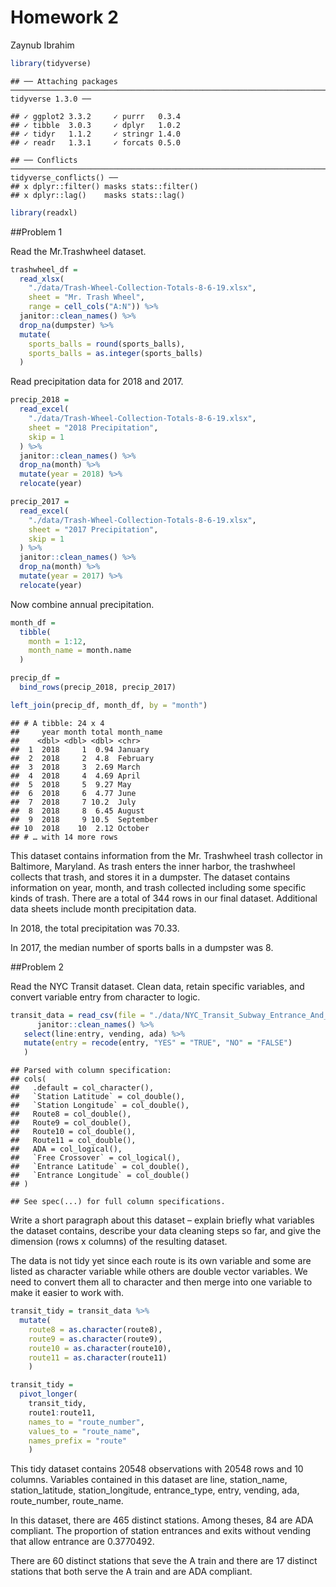 Homework 2
================
Zaynub Ibrahim

``` r
library(tidyverse)
```

    ## ── Attaching packages ───────────────────────────────────────────────────────────────────────────── tidyverse 1.3.0 ──

    ## ✓ ggplot2 3.3.2     ✓ purrr   0.3.4
    ## ✓ tibble  3.0.3     ✓ dplyr   1.0.2
    ## ✓ tidyr   1.1.2     ✓ stringr 1.4.0
    ## ✓ readr   1.3.1     ✓ forcats 0.5.0

    ## ── Conflicts ──────────────────────────────────────────────────────────────────────────────── tidyverse_conflicts() ──
    ## x dplyr::filter() masks stats::filter()
    ## x dplyr::lag()    masks stats::lag()

``` r
library(readxl)
```

\#\#Problem 1

Read the Mr.Trashwheel dataset.

``` r
trashwheel_df = 
  read_xlsx(
    "./data/Trash-Wheel-Collection-Totals-8-6-19.xlsx",
    sheet = "Mr. Trash Wheel",
    range = cell_cols("A:N")) %>% 
  janitor::clean_names() %>%
  drop_na(dumpster) %>%
  mutate(
    sports_balls = round(sports_balls),
    sports_balls = as.integer(sports_balls)
  )
```

Read precipitation data for 2018 and 2017.

``` r
precip_2018 = 
  read_excel(
    "./data/Trash-Wheel-Collection-Totals-8-6-19.xlsx",
    sheet = "2018 Precipitation",
    skip = 1
  ) %>% 
  janitor::clean_names() %>%
  drop_na(month) %>%
  mutate(year = 2018) %>% 
  relocate(year)

precip_2017 = 
  read_excel(
    "./data/Trash-Wheel-Collection-Totals-8-6-19.xlsx",
    sheet = "2017 Precipitation",
    skip = 1
  ) %>% 
  janitor::clean_names() %>%
  drop_na(month) %>%
  mutate(year = 2017) %>% 
  relocate(year)
```

Now combine annual precipitation.

``` r
month_df = 
  tibble(
    month = 1:12,
    month_name = month.name
  )

precip_df = 
  bind_rows(precip_2018, precip_2017)

left_join(precip_df, month_df, by = "month")
```

    ## # A tibble: 24 x 4
    ##     year month total month_name
    ##    <dbl> <dbl> <dbl> <chr>     
    ##  1  2018     1  0.94 January   
    ##  2  2018     2  4.8  February  
    ##  3  2018     3  2.69 March     
    ##  4  2018     4  4.69 April     
    ##  5  2018     5  9.27 May       
    ##  6  2018     6  4.77 June      
    ##  7  2018     7 10.2  July      
    ##  8  2018     8  6.45 August    
    ##  9  2018     9 10.5  September 
    ## 10  2018    10  2.12 October   
    ## # … with 14 more rows

This dataset contains information from the Mr. Trashwheel trash
collector in Baltimore, Maryland. As trash enters the inner harbor, the
trashwheel collects that trash, and stores it in a dumpster. The dataset
contains information on year, month, and trash collected including some
specific kinds of trash. There are a total of 344 rows in our final
dataset. Additional data sheets include month precipitation data.

In 2018, the total precipitation was 70.33.

In 2017, the median number of sports balls in a dumpster was 8.

\#\#Problem 2

Read the NYC Transit dataset. Clean data, retain specific variables, and
convert variable entry from character to logic.

``` r
transit_data = read_csv(file = "./data/NYC_Transit_Subway_Entrance_And_Exit_Data.csv") %>%
      janitor::clean_names() %>%
   select(line:entry, vending, ada) %>%
   mutate(entry = recode(entry, "YES" = "TRUE", "NO" = "FALSE")
   )
```

    ## Parsed with column specification:
    ## cols(
    ##   .default = col_character(),
    ##   `Station Latitude` = col_double(),
    ##   `Station Longitude` = col_double(),
    ##   Route8 = col_double(),
    ##   Route9 = col_double(),
    ##   Route10 = col_double(),
    ##   Route11 = col_double(),
    ##   ADA = col_logical(),
    ##   `Free Crossover` = col_logical(),
    ##   `Entrance Latitude` = col_double(),
    ##   `Entrance Longitude` = col_double()
    ## )

    ## See spec(...) for full column specifications.

Write a short paragraph about this dataset – explain briefly what
variables the dataset contains, describe your data cleaning steps so
far, and give the dimension (rows x columns) of the resulting dataset.

The data is not tidy yet since each route is its own variable and some
are listed as character variable while others are double vector
variables. We need to convert them all to character and then merge into
one variable to make it easier to work with.

``` r
transit_tidy = transit_data %>%
  mutate( 
    route8 = as.character(route8),
    route9 = as.character(route9),
    route10 = as.character(route10),
    route11 = as.character(route11)
    ) 

transit_tidy = 
  pivot_longer(
    transit_tidy, 
    route1:route11,
    names_to = "route_number",
    values_to = "route_name",
    names_prefix = "route"
    )
```

This tidy dataset contains 20548 observations with 20548 rows and 10
columns. Variables contained in this dataset are line, station\_name,
station\_latitude, station\_longitude, entrance\_type, entry, vending,
ada, route\_number, route\_name.

In this dataset, there are 465 distinct stations. Among theses, 84 are
ADA compliant. The proportion of station entrances and exits without
vending that allow entrance are 0.3770492.

There are 60 distinct stations that seve the A train and there are 17
distinct stations that both serve the A train and are ADA compliant.
